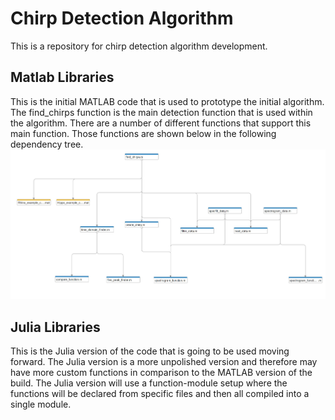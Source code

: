 # Chirp Detection Algorithm
This is a repository for chirp detection algorithm development.

## Matlab Libraries
This is the initial MATLAB code that is used to prototype the initial algorithm. The find_chirps function is the main detection function that is used within the algorithm. There are a number of different functions that support this main function. Those functions are shown below in the following dependency tree.
![Alt text](image.png)

## Julia Libraries
This is the Julia version of the code that is going to be used moving forward. The Julia version is a more unpolished version and therefore may have more custom functions in comparison to the MATLAB version of the build. The Julia version will use a function-module setup where the functions will be declared from specific files and then all compiled into a single module.
